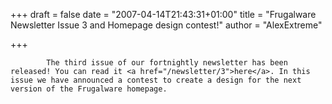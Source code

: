 
+++
draft = false
date = "2007-04-14T21:43:31+01:00"
title = "Frugalware Newsletter Issue 3 and Homepage design contest!"
author = "AlexExtreme"

+++

            The third issue of our fortnightly newsletter has been released! You can read it <a href="/newsletter/3">here</a>. In this issue we have announced a contest to create a design for the next version of the Frugalware homepage.
            
        